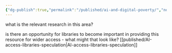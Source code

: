 ```yaml
---
{"dg-publish":true,"permalink":"/published/ai-and-digital-poverty/","noteIcon":""}
---
```


what is the relevant research in this area?

is there an opportunity for libraries to become important in providing this resource for wider access - what might that look like? [[published/AI-access-libraries-speculation\|AI-access-libraries-speculation]]
